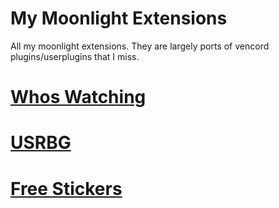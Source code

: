# My Moonlight Extensions

All my moonlight extensions. They are largely ports of vencord plugins/userplugins that I miss.

# [Whos Watching](./src/whosWatching/README.md)
# [USRBG](./src/usrbg/README.md)
# [Free Stickers](./src/freeStickers/README.md)
